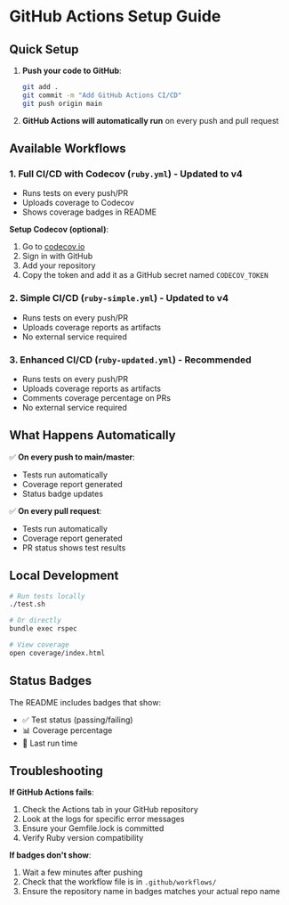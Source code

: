 # GitHub Actions Setup Guide

## Quick Setup

1. **Push your code to GitHub**:
   ```bash
   git add .
   git commit -m "Add GitHub Actions CI/CD"
   git push origin main
   ```

2. **GitHub Actions will automatically run** on every push and pull request

## Available Workflows

### 1. Full CI/CD with Codecov (`ruby.yml`) - Updated to v4
- Runs tests on every push/PR
- Uploads coverage to Codecov
- Shows coverage badges in README

**Setup Codecov (optional)**:
1. Go to [codecov.io](https://codecov.io)
2. Sign in with GitHub
3. Add your repository
4. Copy the token and add it as a GitHub secret named `CODECOV_TOKEN`

### 2. Simple CI/CD (`ruby-simple.yml`) - Updated to v4
- Runs tests on every push/PR
- Uploads coverage reports as artifacts
- No external service required

### 3. Enhanced CI/CD (`ruby-updated.yml`) - Recommended
- Runs tests on every push/PR
- Uploads coverage reports as artifacts
- Comments coverage percentage on PRs
- No external service required

## What Happens Automatically

✅ **On every push to main/master**:
- Tests run automatically
- Coverage report generated
- Status badge updates

✅ **On every pull request**:
- Tests run automatically
- Coverage report generated
- PR status shows test results

## Local Development

```bash
# Run tests locally
./test.sh

# Or directly
bundle exec rspec

# View coverage
open coverage/index.html
```

## Status Badges

The README includes badges that show:
- ✅ Test status (passing/failing)
- 📊 Coverage percentage
- 🔄 Last run time

## Troubleshooting

**If GitHub Actions fails**:
1. Check the Actions tab in your GitHub repository
2. Look at the logs for specific error messages
3. Ensure your Gemfile.lock is committed
4. Verify Ruby version compatibility

**If badges don't show**:
1. Wait a few minutes after pushing
2. Check that the workflow file is in `.github/workflows/`
3. Ensure the repository name in badges matches your actual repo name
